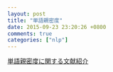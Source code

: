 ```yaml
---
layout: post
title: "単語親密度"
date: 2015-09-23 23:20:26 +0800
comments: true
categories: ["nlp"]
---
```


<!-- more -->

[単語親密度に関する文献紹介]

[単語親密度に関する文献紹介]:http://moguranosenshi.hatenablog.com/entry/2014/08/25/%E5%8D%98%E8%AA%9E%E8%A6%AA%E5%AF%86%E5%BA%A6%E3%81%AB%E9%96%A2%E3%81%99%E3%82%8B%E6%96%87%E7%8C%AE%E7%B4%B9%E4%BB%8B